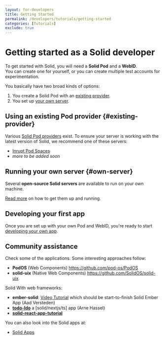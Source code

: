 ```yaml
---
layout: for-developers
title: Getting Started
permalink: /developers/tutorials/getting-started
categories: [Tutorials]
exclude: true
---
```


# Getting started as a Solid developer
To get started with Solid,
you will need a **Solid Pod** and a **WebID**.
<br>
You can create one for yourself,
or you can create multiple test accounts for experimentation.

You basically have two broad kinds of options:
1. You create a Solid Pod with an [existing provider](#existing-provider).
2. You set up [your own server](#own-server).

## Using an existing Pod provider {#existing-provider}
Various [Solid Pod providers](/users/get-a-pod#get-a-pod-from-a-pod-provider) exist.
To ensure your server is working with the latest version of Solid,
we recommend one of these servers:

- [Inrupt Pod Spaces](https://signup.pod.inrupt.com/)
- _more to be added soon_

## Running your own server {#own-server}
Several **open-source Solid servers** are available
to run on your own machine.

[Read more](/self-hosting) on how to get them up and running.

## Developing your first app
Once you are set up with your own Pod and WebID,
you're ready to start [developing your own app](/developers/tutorials/first-app).

## Community assistance

Check some of the applications. Some interesting approaches follow:

- **PodOS** (Web Components) https://github.com/pod-os/PodOS
- **solid-uix** (Native Web Components) https://github.com/SolidOS/solid-uix

Solid With web frameworks:

- **ember-solid**: [Video Tutorial](https://nextcloud.hellofuture.be/s/nYYNwGceFSNotJY)  which should be start-to-finish Solid Ember App (Aad Versteden)
- **[todo-ldo](https://github.com/megoth/todo-ldo)** a [solid/nextjs/ts] app (Arne Hassel)
- **[solid-react-app-tutorial](https://virginiabalseiro.com/blog/solid-react-app-tutorial)**

You can also look into the Solid apps at:
- [Solid Apps](https://solidproject.org/apps)

